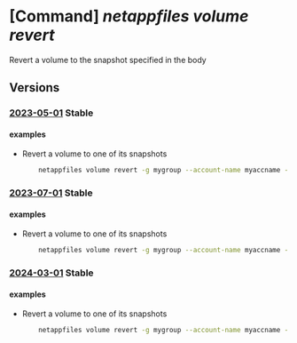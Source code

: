 # [Command] _netappfiles volume revert_

Revert a volume to the snapshot specified in the body

## Versions

### [2023-05-01](/Resources/mgmt-plane/L3N1YnNjcmlwdGlvbnMve30vcmVzb3VyY2Vncm91cHMve30vcHJvdmlkZXJzL21pY3Jvc29mdC5uZXRhcHAvbmV0YXBwYWNjb3VudHMve30vY2FwYWNpdHlwb29scy97fS92b2x1bWVzL3t9L3JldmVydA==/2023-05-01.xml) **Stable**

<!-- mgmt-plane /subscriptions/{}/resourcegroups/{}/providers/microsoft.netapp/netappaccounts/{}/capacitypools/{}/volumes/{}/revert 2023-05-01 -->

#### examples

- Revert a volume to one of its snapshots
    ```bash
        netappfiles volume revert -g mygroup --account-name myaccname --pool-name mypoolname --name myvolname --snapshot-id 9760acf5-4638-11e7-9bdb-020073ca3333
    ```

### [2023-07-01](/Resources/mgmt-plane/L3N1YnNjcmlwdGlvbnMve30vcmVzb3VyY2Vncm91cHMve30vcHJvdmlkZXJzL21pY3Jvc29mdC5uZXRhcHAvbmV0YXBwYWNjb3VudHMve30vY2FwYWNpdHlwb29scy97fS92b2x1bWVzL3t9L3JldmVydA==/2023-07-01.xml) **Stable**

<!-- mgmt-plane /subscriptions/{}/resourcegroups/{}/providers/microsoft.netapp/netappaccounts/{}/capacitypools/{}/volumes/{}/revert 2023-07-01 -->

#### examples

- Revert a volume to one of its snapshots
    ```bash
        netappfiles volume revert -g mygroup --account-name myaccname --pool-name mypoolname --name myvolname --snapshot-id 9760acf5-4638-11e7-9bdb-020073ca3333
    ```

### [2024-03-01](/Resources/mgmt-plane/L3N1YnNjcmlwdGlvbnMve30vcmVzb3VyY2Vncm91cHMve30vcHJvdmlkZXJzL21pY3Jvc29mdC5uZXRhcHAvbmV0YXBwYWNjb3VudHMve30vY2FwYWNpdHlwb29scy97fS92b2x1bWVzL3t9L3JldmVydA==/2024-03-01.xml) **Stable**

<!-- mgmt-plane /subscriptions/{}/resourcegroups/{}/providers/microsoft.netapp/netappaccounts/{}/capacitypools/{}/volumes/{}/revert 2024-03-01 -->

#### examples

- Revert a volume to one of its snapshots
    ```bash
        netappfiles volume revert -g mygroup --account-name myaccname --pool-name mypoolname --name myvolname --snapshot-id 9760acf5-4638-11e7-9bdb-020073ca3333
    ```
